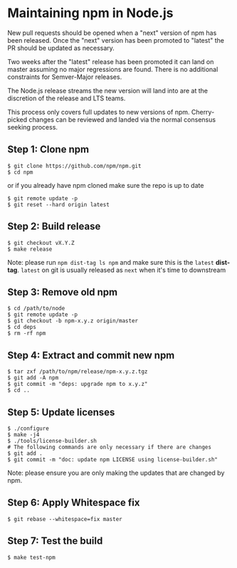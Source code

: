 # Maintaining npm in Node.js

New pull requests should be opened when a "next" version of npm has
been released. Once the "next" version has been promoted to "latest"
the PR should be updated as necessary.

Two weeks after the "latest" release has been promoted it can land on master
assuming no major regressions are found. There is no additional constraints
for Semver-Major releases.

The Node.js release streams the new version will land into are at the
discretion of the release and LTS teams.

This process only covers full updates to new versions of npm. Cherry-picked
changes can be reviewed and landed via the normal consensus seeking process.

## Step 1: Clone npm

```console
$ git clone https://github.com/npm/npm.git
$ cd npm
```

or if you already have npm cloned make sure the repo is up to date

```console
$ git remote update -p
$ git reset --hard origin latest
```

## Step 2: Build release

```console
$ git checkout vX.Y.Z
$ make release
```

Note: please run `npm dist-tag ls npm` and make sure this is the `latest`
**dist-tag**. `latest` on git is usually released as `next` when it's time to
downstream

## Step 3: Remove old npm

```console
$ cd /path/to/node
$ git remote update -p
$ git checkout -b npm-x.y.z origin/master
$ cd deps
$ rm -rf npm
```

## Step 4: Extract and commit new npm

```console
$ tar zxf /path/to/npm/release/npm-x.y.z.tgz
$ git add -A npm
$ git commit -m "deps: upgrade npm to x.y.z"
$ cd ..
```

## Step 5: Update licenses

```console
$ ./configure
$ make -j4
$ ./tools/license-builder.sh
# The following commands are only necessary if there are changes
$ git add .
$ git commit -m "doc: update npm LICENSE using license-builder.sh"
```

Note: please ensure you are only making the updates that are changed by npm.

## Step 6: Apply Whitespace fix

```console
$ git rebase --whitespace=fix master
```

## Step 7: Test the build

```console
$ make test-npm
```
